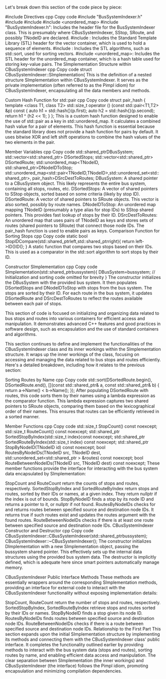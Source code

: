 
Let's break down this section of the code piece by piece:

#include Directives
cpp
Copy code
#include "BusSystemIndexer.h"
#include <vector>
#include <algorithm>
#include <unordered_map>
#include "BusSystemIndexer.h": Includes the header file for the BusSystemIndexer class. This is presumably where CBusSystemIndexer, SStop, SRoute, and possibly TNodeID are declared.
#include <vector>: Includes the Standard Template Library (STL) header for the vector container, which is used to hold a sequence of elements.
#include <algorithm>: Includes the STL algorithms, such as std::sort, used for sorting vectors.
#include <unordered_map>: Includes the STL header for the unordered_map container, which is a hash table used for storing key-value pairs.
The SImplementation Structure within CBusSystemIndexer
cpp
Copy code
struct CBusSystemIndexer::SImplementation{
This is the definition of a nested structure SImplementation within CBusSystemIndexer. It serves as the private implementation (often referred to as the Pimpl idiom) for CBusSystemIndexer, encapsulating all the data members and methods.

Custom Hash Function for std::pair
cpp
Copy code
struct pair_hash {
    template <class T1, class T2>
    std::size_t operator () (const std::pair<T1,T2> &p) const {
        auto h1 = std::hash<T1>{}(p.first);
        auto h2 = std::hash<T2>{}(p.second);
        return h1 ^ (h2 << 1); 
    }
};
This is a custom hash function designed to enable the use of std::pair as a key in std::unordered_map. It calculates a combined hash value for a pair of elements. This hash function is essential because the standard library does not provide a hash function for pairs by default. It uses bitwise XOR and left shift operations to combine the hash values of the two elements in the pair.

Member Variables
cpp
Copy code
std::shared_ptr<CBusSystem>DBusSystem;
std::vector<std::shared_ptr<SStop>> DSortedStops;
std::vector<std::shared_ptr<SRoute>> DSortedRoute;
std::unordered_map<TNodeID, std::shared_ptr<SStop>>DNodeIDToStop;
std::unordered_map<std::pair<TNodeID,TNodeID>,std::unordered_set<std::shared_ptr<SRoute>>, pair_hash>DSrcDestToRoutes;
DBusSystem: A shared pointer to a CBusSystem object. This likely represents the entire bus system, containing all stops, routes, etc.
DSortedStops: A vector of shared pointers to SStop objects, sorted based on some criteria (likely by stop ID).
DSortedRoute: A vector of shared pointers to SRoute objects. This vector is also sorted, possibly by route names.
DNodeIDToStop: An unordered map mapping TNodeID (presumably a type alias for stop IDs) to SStop shared pointers. This provides fast lookup of stops by their ID.
DSrcDestToRoutes: An unordered map that uses pairs of TNodeID as keys and stores sets of routes (shared pointers to SRoute) that connect those node IDs. The pair_hash function is used to enable pairs as keys.
Comparison Function for Sorting Stops
cpp
Copy code
static bool StopIDCompare(std::shared_ptr<SStop>left,std::shared_ptr<SStop>right){
    return left->ID()<right->ID();
}
A static function that compares two stops based on their IDs. This is used as a comparator in the std::sort algorithm to sort stops by their ID.

Constructor SImplementation
cpp
Copy code
SImplementation(std::shared_ptr<CBusSystem>bussystem){
    DBusSystem=bussystem;
    // Initialization and sorting code omitted for brevity
}
The constructor initializes the DBusSystem with the provided bus system. It then populates DSortedStops and DNodeIDToStop with stops from the bus system. The stops are sorted by their ID. For each route in the bus system, it updates DSortedRoute and DSrcDestToRoutes to reflect the routes available between each pair of stops.

This section of code is focused on initializing and organizing data related to bus stops and routes into various containers for efficient access and manipulation. It demonstrates advanced C++ features and good practices in software design, such as encapsulation and the use of standard containers and algorithms.

This section continues to define and implement the functionalities of the CBusSystemIndexer class and its inner workings within the SImplementation structure. It wraps up the inner workings of the class, focusing on accessing and managing the data related to bus stops and routes efficiently. Here's a detailed breakdown, including how it relates to the previous section:

Sorting Routes by Name
cpp
Copy code
std::sort(DSortedRoute.begin(), DSortedRoute.end(), [](const std::shared_ptr<SRoute>& a, const std::shared_ptr<SRoute>& b) {
    return a->Name() < b->Name();
});
After populating DSortedRoute with routes, this code sorts them by their names using a lambda expression as the comparator function. This lambda expression captures two shared pointers to SRoute objects, comparing them based on the lexicographical order of their names. This ensures that routes can be efficiently retrieved in a sorted manner.

Member Functions
cpp
Copy code
std::size_t StopCount() const noexcept;
std::size_t RouteCount() const noexcept;
std::shared_ptr<SStop> SortedStopByIndex(std::size_t index)const noexcept;
std::shared_ptr<SRoute> SortedRouteByIndex(std::size_t index) const noexcept;
std::shared_ptr<SStop> StopByNodeID(TNodeID id) const noexcept;
bool RoutesByNodeIDs(TNodeID src, TNodeID dest, std::unordered_set<std::shared_ptr<SRoute> > &routes) const noexcept;
bool RouteBetweenNodeIDs(TNodeID src, TNodeID dest) const noexcept;
These member functions provide the interface for interacting with the bus system data encapsulated by SImplementation:

StopCount and RouteCount return the counts of stops and routes, respectively.
SortedStopByIndex and SortedRouteByIndex return stops and routes, sorted by their IDs or names, at a given index. They return nullptr if the index is out of bounds.
StopByNodeID finds a stop by its node ID and returns a pointer to it, or nullptr if not found.
RoutesByNodeIDs checks for and returns routes between specified source and destination node IDs. It returns true if such routes exist and updates the routes argument with the found routes.
RouteBetweenNodeIDs checks if there is at least one route between specified source and destination node IDs.
CBusSystemIndexer Constructor and Destructor
cpp
Copy code
CBusSystemIndexer::CBusSystemIndexer(std::shared_ptr<CBusSystem>bussystem);
CBusSystemIndexer::~CBusSystemIndexer();
The constructor initializes DImplementation with a new SImplementation object, passing the bussystem shared pointer. This effectively sets up the internal data structures using the provided bus system data. The destructor is implicitly defined, which is adequate here since smart pointers automatically manage memory.

CBusSystemIndexer Public Interface Methods
These methods are essentially wrappers around the corresponding SImplementation methods, providing an interface for external code to interact with the CBusSystemIndexer functionality without exposing implementation details:

StopCount, RouteCount return the number of stops and routes, respectively.
SortedStopByIndex, SortedRouteByIndex retrieve stops and routes sorted by their IDs or names.
StopByNodeID finds a stop given its node ID.
RoutesByNodeIDs finds routes between specified source and destination node IDs.
RouteBetweenNodeIDs checks if there is a route between specified source and destination node IDs.
Relationship to the First Part
This section expands upon the initial SImplementation structure by implementing its methods and connecting them with the CBusSystemIndexer class' public interface. It completes the functionality outlined earlier by providing methods to interact with the bus system data (stops and routes), sorting routes by name, and enabling efficient data access and manipulation. The clear separation between SImplementation (the inner workings) and CBusSystemIndexer (the interface) follows the Pimpl idiom, promoting encapsulation and minimizing compilation dependencies.
